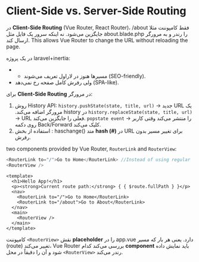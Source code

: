 # Client-Side vs. Server-Side Routing
در **Client-Side Routing** (Vue Router, React Router)، فقط کامپوننت مثلا <span dir=ltr>/about</span> جایگزین می‌شود. نه اینکه سرور یک فایل مثل about.blade.php را رندر و به مرورگر ارسال کند. 
This allows Vue Router to change the URL without reloading the page.

در یک پروژه laravel+inertia:
- - مسیرها هنوز در لاراول تعریف می‌شوند (SEO-friendly).
- ولی رفرش کامل صفحه رخ نمی‌دهد (SPA-like).

برای **Client-Side Routing** در مرورگر:
 1. روش History API: 
`history.pushState(state, title, url)` → <span dir="rtl">یک URL جدید در history مرورگر اضافه می‌کند.</span>
`history.replaceState(state, title, url)` → URL فعلی را جایگزین می‌کند.
`popstate event` → را منتشر می‌کند وقتی کاربر روی دکمه Back/Forward کلیک می‌کند.
2. متد <span dir="ltr">haschange()</span> : استفاده از بخش **hash (#)** در URL برای تغییر مسیر بدون رفرش.

two components provided by Vue Router, `RouterLink` and `RouterView`:
```javascript ln=false title=
<RouterLink to="/">Go to Home</RouterLink> //Instead of using regular `<a>`
<RouterView />
```

```vue ln=false title=App.vue
<template>
  <h1>Hello App!</h1>
  <p><strong>Current route path:</strong> { { $route.fullPath } }</p>
  <nav>
    <RouterLink to="/">Go to Home</RouterLink>
    <RouterLink to="/about">Go to About</RouterLink>
  </nav>
  <main>
    <RouterView />
  </main>
</template>
```
کامپوننت `<RouterView>` نقش **placeholder** را در app.vue دارد. یعنی هر بار که مسیر (route) تغییر می‌کند، Vue Router بررسی می‌کند کدام **component** باید نمایش داده شود و آن را دقیقاً در محل `<RouterView>` رندر می‌کند.